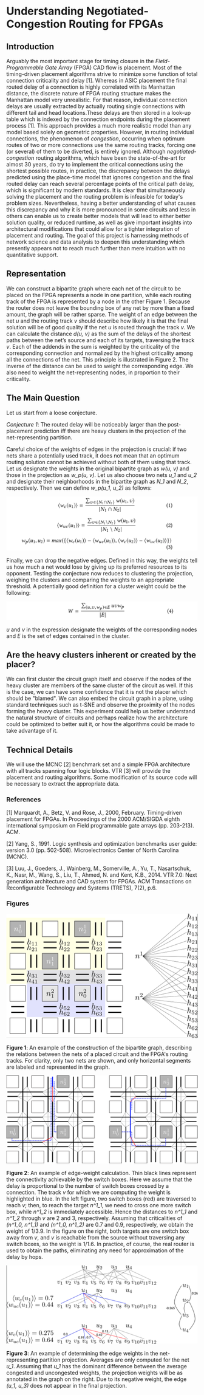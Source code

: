 # Understanding Negotiated-Congestion Routing for FPGAs

## Introduction
Arguably the most important stage for timing closure in the *Field-Programmable Gate Array* (FPGA) CAD flow is placement. Most of the timing-driven placement algorithms strive to minimize some function of total connection criticality and delay [1]. Whereas in ASIC placement the final routed delay of a connection is highly correlated with its Manhattan distance, the discrete nature of FPGA routing structure makes the Manhattan model very unrealistic. For that reason, individual connection delays are usually extracted by actually routing single connections with different tail and head locations.These delays are then stored in a look-up table which is indexed by the connection endpoints during the placement process [1]. This approach provides a much more realistic model than any model based solely on geometric properties. However, in routing individual connections, the phenomenon of *congestion*, occurring when optimum routes of two or more connections use the same routing tracks, forcing one (or several) of them to be diverted, is entirely ignored. Although *negotiated-congestion* routing algorithms, which have been the state-of-the-art for almost 30 years, do try to implement the critical connections using the shortest possible routes, in practice, the discrepancy between the delays predicted using the place-time model that ignores congestion and the final routed delay can reach several percentage points of the critical path delay, which is significant by modern standards. It is clear that simultaneously solving the placement and the routing problem is infeasible for today's problem sizes. Nevertheless, having a better understanding of what causes this discrepancy and why it is more pronounced in some circuits and less in others can enable us to create better models that will lead to either better solution quality, or reduced runtime, as well as give important insights into architectural modifications that could allow for a tighter integration of placement and routing. The goal of this project is harnessing methods of network science and data analysis to deepen this understanding which presently appears not to reach much further than mere intuition with no quantitative support.



## Representation
We can construct a bipartite graph where each net of the circuit to be placed on the FPGA represents a node in one partition, while each routing track of the FPGA is represented by a node in the other Figure 1. Because the router does not leave the bounding box of any net by more than a fixed amount, the graph will be rather sparse. The weight of an edge between the net *u* and the routing track *v* should describe how likely it is that the final solution will be of good quality if the net *u* is routed through the track *v*. We can calculate the distance *d(u, v)* as the sum of the delays of the shortest paths between the net’s source and each of its targets, traversing the track *v*. Each of the addends in the sum is weighted by the criticality of the corresponding connection and normalized by the highest criticality among all the connections of the net. This principle is illustrated in Figure 2. The inverse of the distance can be used to weight the corresponding edge. We also need to weight the net-representing nodes, in proportion to their criticality.



## The Main Question
Let us start from a loose conjecture.

 *Conjecture 1*: The routed delay will be noticeably larger than the post-placement  prediction iff there are heavy clusters in the projection of the net-representing partition.

Careful choice of the weights of edges in the projection is crucial: if two nets share a potentially used track, it does not mean that an optimum routing solution cannot be achieved without both of them using that track. Let us designate the weights in the original bipartite graph as *w(u, v)* and those in the projection as *w_p(u, v)*. Let us also choose two nets *u_1* and *u_2* and designate their neighborhoods in the bipartite graph as *N_1* and *N_2*, respectively. Then we can define *w_p(u_1, u_2)* as follows:

![alt text1][eq123]

[eq123]: Figures/eq123.png "Title Text"


Finally, we can drop the negative edges. Defined in this way, the
weights tell us how much a net would lose by giving up its preferred
resources to its opponent. Testing the conjecture now reduces to
clustering the projection, weighing the clusters and comparing the
weights to an appropriate threshold. A potentially good definition for a
cluster weight could be the following:

![alt text1][eq4]

[eq4]: Figures/eq4.png "Title Text"

*u* and *v* in the expression designate the weights of the corresponding nodes and *E* is the set of edges contained in the cluster.

## Are the heavy clusters inherent or created by the placer?
We can first cluster the circuit graph itself and observe if the nodes of the heavy cluster are members of the same cluster of the circuit as well. If this is the case, we can have some confidence that it is not the placer which should be "blamed". We can also embed the circuit graph in a plane, using standard techniques such as t-SNE and observe the proximity of the nodes forming the heavy cluster. This experiment could help us better understand the natural structure of circuits and perhaps realize how the architecture could be optimized to better suit it, or how the algorithms could be made to take advantage of it.

## Technical Details
We will use the MCNC [2] benchmark set and a simple FPGA architecture with all tracks spanning four logic blocks. VTR [3] will provide the placement and routing algorithms. Some modification of its source code will be necessary to extract the appropriate data.

### References

[1] Marquardt, A., Betz, V. and Rose, J., 2000, February. Timing-driven placement for FPGAs. In Proceedings of the 2000 ACM/SIGDA eighth international symposium on Field programmable gate arrays (pp. 203-213). ACM.

[2] Yang, S., 1991. Logic synthesis and optimization benchmarks user guide: version 3.0 (pp. 502-508). Microelectronics Center of North Carolina (MCNC).

[3] Luu, J., Goeders, J., Wainberg, M., Somerville, A., Yu, T., Nasartschuk, K., Nasr, M., Wang, S., Liu, T., Ahmed, N. and Kent, K.B., 2014. VTR 7.0: Next generation architecture and CAD system for FPGAs. ACM Transactions on Reconfigurable Technology and Systems (TRETS), 7(2), p.6.

### Figures

![alt text1][graph_construction]

[graph_construction]: Figures/graph_construction.png "Title Text"
**Figure 1**: An example of the construction of the bipartite graph, describing the relations between the nets of a placed circuit and the FPGA's routing tracks. For clarity, only two nets are shown, and only horizontal segments are labeled and represented in the graph.

![alt text1][bipartite_weighting]

[bipartite_weighting]: Figures/bipartite_weighting.png "Title Text"
**Figure 2**: An example of edge-weight calculation. Thin black lines represent the connectivity achievable by the switch boxes. Here we assume that the delay is proportional to the number of switch boxes crossed by a connection. The track *v* for which we are computing the weight is highlighted in blue. In the left figure, two switch boxes (red) are traversed to reach *v*; then, to reach the target *n^1_1*, we need to cross one more switch box, while *n^1_2* is immediately accessible. Hence the distances to *n^1_1* and *n^1_2* through *v* are 2 and 3, respectively. Assuming that criticalities of *(n^1_0, n^1_1)* and *(n^1_0, n^1_2)* are 0.7 and 0.9, respectively, we obtain the weight of 1/3.9. In the figure on the right, both targets are one switch box away from *v*, and *v* is reachable from the source without traversing any switch boxes, so the weight is 1/1.6. In practice, of course, the real router is used to obtain the paths, eliminating any need for approximation of the delay by hops.

![alt text1][projection]

[projection]: Figures/projection.png "Title Text"
**Figure 3**: An example of determining the edge weights in the net-representing partition projection. Averages are only computed for the net *u_1*. Assuming that *u_1* has the dominant difference between the average congested and uncongested weights, the projection weights will be as annotated in the graph on the right. Due to its negative weight, the edge *(u_1, u_3)* does not appear in the final projection.

